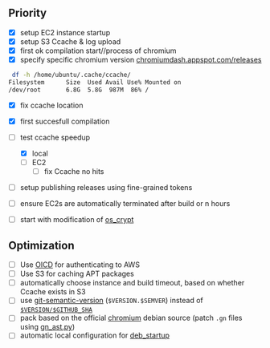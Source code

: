 ## Priority
- [x] setup EC2 instance startup
- [x] setup S3 Ccache & log upload
- [x] first ok compilation start//process of chromium
- [x] specify specific chromium version [chromiumdash.appspot.com/releases](https://chromiumdash.appspot.com/releases?platform=Linux)
```bash
 df -h /home/ubuntu/.cache/ccache/
Filesystem      Size  Used Avail Use% Mounted on
/dev/root       6.8G  5.8G  987M  86% /
```
- [x] fix ccache location
- [x] first succesfull compilation
- [ ] test ccache speedup
  - [x] local
  - [ ] EC2
    - [ ] fix Ccache no hits 
- [ ] setup publishing releases using fine-grained tokens
- [ ] ensure EC2s are automatically terminated after build or n hours
- [ ] start with modification of [os_crypt](https://source.chromium.org/search?q=(EncryptString%20OR%20DecryptString)%20AND%20file:os_crypt_%20-unittest%20-browsertest&ss=chromium%2Fchromium%2Fsrc)


## Optimization 
- [ ] Use [OICD](https://github.com/aws-actions/configure-aws-credentials?tab=readme-ov-file#oidc) for authenticating to AWS
- [ ] Use S3 for caching APT packages
- [ ] automatically choose instance and build timeout, based on whether Ccache exists in S3
- [ ] use [git-semantic-version](https://github.com/marketplace/actions/git-semantic-version) (`$VERSION.$SEMVER`) instead of [`$VERSION/$GITHUB_SHA`](https://github.com/chrxer/safe-chrx-proto/blob/b6df1b6855c1f2ca52625ff126c3ebc6c117ee84/entrypoint.sh#L94)
- [ ] pack based on the official [chromium](https://salsa.debian.org/chromium-team/chromium/) debian source (patch `.gn` files using [gn_ast.py](https://chromium.googlesource.com/chromium/src/+/refs/heads/main/build/gn_ast/gn_ast.py))
- [ ] automatic local configuration for [deb_startup](https://github.com/chrxer/safe-chrx-proto/blob/main/deb_startup.md)
